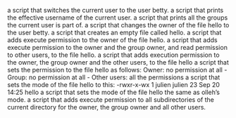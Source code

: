 a script that switches the current user to the user betty.
a script that prints the effective username of the current user.
a script that prints all the groups the current user is part of.
a  script that changes the owner of the file hello to the user betty.
a script that creates an empty file called hello.
a script that adds execute permission to the owner of the file hello.
a script that adds execute permission to the owner and the group owner, and read permission to other users, to the file hello.
a script that adds execution permission to the owner, the group owner and the other users, to the file hello
a script that sets the permission to the file hello as follows: Owner: no permission at all - Group: no permission at all - Other users: all the permissions
a script that sets the mode of the file hello to this: -rwxr-x-wx 1 julien julien 23 Sep 20 14:25 hello
a script that sets the mode of the file hello the same as olleh’s mode.
a script that adds execute permission to all subdirectories of the current directory for the owner, the group owner and all other users.
